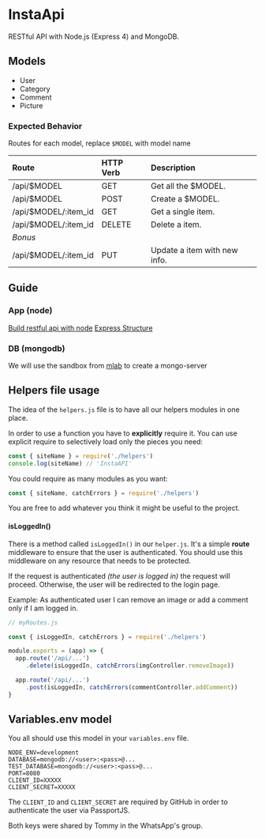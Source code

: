 # InstaApi

RESTful API with Node.js (Express 4) and MongoDB.

## Models
- User
- Category
- Comment
- Picture

### Expected Behavior
Routes for each model, replace `$MODEL` with model name

| Route                | HTTP Verb | Description                  |
|:---------------------|:----------|:-----------------------------|
| /api/$MODEL          | GET       | Get all the $MODEL.          |
| /api/$MODEL          | POST      | Create a $MODEL.             |
| /api/$MODEL/:item_id | GET       | Get a single item.           |
| /api/$MODEL/:item_id | DELETE    | Delete a item.               |
| *Bonus*              |           |                              |
| /api/$MODEL/:item_id | PUT       | Update a item with new info. |

## Guide
### App (node)
[Build restful api with node](https://scotch.io/tutorials/build-a-restful-api-using-node-and-express-4)
[Express Structure](https://www.terlici.com/2014/08/25/best-practices-express-structure.html)
### DB (mongodb)
We will use the sandbox from [mlab](https://mlab.com) to create a mongo-server


## Helpers file usage

The idea of the `helpers.js` file is to have all our helpers modules in one place.

In order to use a function you have to **explicitly** require it. You can use explicit require to selectively load only the pieces you need:
```javascript
const { siteName } = require('./helpers')
console.log(siteName) // 'InstaAPI'
```
You could require as many modules as you want:
```javascript
const { siteName, catchErrors } = require('./helpers')
```
You are free to add whatever you think it might be useful to the project.

#### isLoggedIn()
There is a method called `isLoggedIn()` in our `helper.js`. It's a simple **route** middleware to ensure that the user is authenticated.
You should use this middleware on any resource that needs to be protected.

If the request is authenticated *(the user is logged in)* the request will proceed. Otherwise, the user will be redirected to the login page.

Example: As authenticated user I can remove an image or add a comment only if I am logged in.
```javascript
// myRoutes.js

const { isLoggedIn, catchErrors } = require('./helpers')

module.exports = (app) => {
  app.route('/api/...')
     .delete(isLoggedIn, catchErrors(imgController.removeImage))

  app.route('/api/...')
     .post(isLoggedIn, catchErrors(commentController.addComment))
}
```


## Variables.env model
You all should use this model in your `variables.env` file.
```
NODE_ENV=development
DATABASE=mongodb://<user>:<pass>@...
TEST_DATABASE=mongodb://<user>:<pass>@...
PORT=8080
CLIENT_ID=XXXXX
CLIENT_SECRET=XXXXX
```
The `CLIENT_ID` and `CLIENT_SECRET` are required by GitHub in order to authenticate the user via PassportJS.

Both keys were shared by Tommy in the WhatsApp's group.

